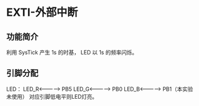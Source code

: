 # EXTI-外部中断

## 功能简介

利用 SysTick 产生 1s 的时基， LED 以 1s 的频率闪烁。

## 引脚分配

LED：
    LED_R<-----> PB5
    LED_G<-----> PB0
    LED_B<-----> PB1（本实验未使用）
    对应引脚低电平则LED灯亮。
